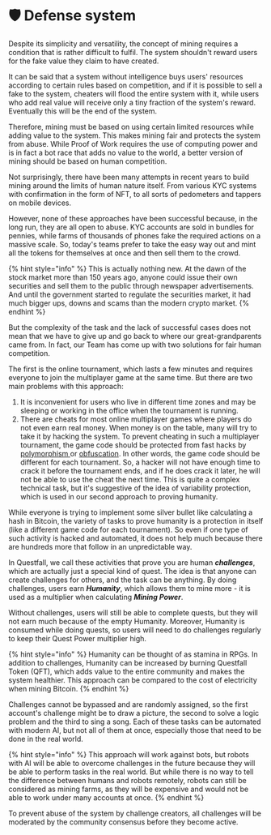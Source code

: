 # 🛡️ Defense system

Despite its simplicity and versatility, the concept of mining requires a condition that is rather difficult to fulfil. The system shouldn't reward users for the fake value they claim to have created.

It can be said that a system without intelligence buys users' resources according to certain rules based on competition, and if it is possible to sell a fake to the system, cheaters will flood the entire system with it, while users who add real value will receive only a tiny fraction of the system's reward. Eventually this will be the end of the system.

Therefore, mining must be based on using certain limited resources while adding value to the system. This makes mining fair and protects the system from abuse. While Proof of Work requires the use of computing power and is in fact a bot race that adds no value to the world, a better version of mining should be based on human competition.&#x20;

Not surprisingly, there have been many attempts in recent years to build mining around the limits of human nature itself. From various KYC systems with confirmation in the form of NFT, to all sorts of pedometers and tappers on mobile devices.&#x20;

However, none of these approaches have been successful because, in the long run, they are all open to abuse. KYC accounts are sold in bundles for pennies, while farms of thousands of phones fake the required actions on a massive scale. So, today's teams prefer to take the easy way out and mint all the tokens for themselves at once and then sell them to the crowd.

{% hint style="info" %}
This is actually nothing new. At the dawn of the stock market more than 150 years ago, anyone could issue their own securities and sell them to the public through newspaper advertisements. And until the government started to regulate the securities market, it had much bigger ups, downs and scams than the modern crypto market.
{% endhint %}

But the complexity of the task and the lack of successful cases does not mean that we have to give up and go back to where our great-grandparents came from. In fact, our Team has come up with two solutions for fair human competition.

The first is the online tournament, which lasts a few minutes and requires everyone to join the multiplayer game at the same time. But there are two main problems with this approach:

1. It is inconvenient for users who live in different time zones and may be sleeping or working in the office when the tournament is running.&#x20;
2. There are cheats for most online multiplayer games where players do not even earn real money. When money is on the table, many will try to take it by hacking the system. To prevent cheating in such a multiplayer tournament, the game code should be protected from fast hacks by [polymorphism ](https://en.wikipedia.org/wiki/Polymorphic\_code)or [obfuscation](https://en.wikipedia.org/wiki/Obfuscation\_\(software\)). In other words, the game code should be different for each tournament. So, a hacker will not have enough time to crack it before the tournament ends, and if he does crack it later, he will not be able to use the cheat the next time. This is quite a complex technical task, but it's suggestive of the idea of variability protection, which is used in our second approach to proving humanity.

While everyone is trying to implement some silver bullet like calculating a hash in Bitcoin, the variety of tasks to prove humanity is a protection in itself (like a different game code for each tournament). So even if one type of such activity is hacked and automated, it does not help much because there are hundreds more that follow in an unpredictable way.

In Questfall, we call these activities that prove you are human _**challenges**_, which are actually just a special kind of quest. The idea is that anyone can create challenges for others, and the task can be anything. By doing challenges, users earn _**Humanity**_, which allows them to mine more - it is used as a multiplier when calculating _**Mining Power**_.&#x20;

Without challenges, users will still be able to complete quests, but they will not earn much because of the empty Humanity. Moreover, Humanity is consumed while doing quests, so users will need to do challenges regularly to keep their Quest Power multiplier high.

{% hint style="info" %}
Humanity can be thought of as stamina in RPGs. In addition to challenges, Humanity can be increased by burning Questfall Token (QFT), which adds value to the entire community and makes the system healthier. This approach can be compared to the cost of electricity when mining Bitcoin.&#x20;
{% endhint %}

Challenges cannot be bypassed and are randomly assigned, so the first account's challenge might be to draw a picture, the second to solve a logic problem and the third to sing a song. Each of these tasks can be automated with modern AI, but not all of them at once, especially those that need to be done in the real world.

{% hint style="info" %}
This approach will work against bots, but robots with AI will be able to overcome challenges in the future because they will be able to perform tasks in the real world. But while there is no way to tell the difference between humans and robots remotely, robots can still be considered as mining farms, as they will be expensive and would not be able to work under many accounts at once.
{% endhint %}

To prevent abuse of the system by challenge creators, all challenges will be moderated by the community consensus before they become active.
